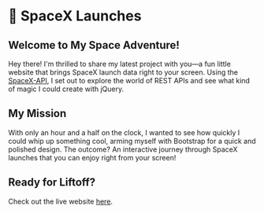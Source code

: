 # 🚀 SpaceX Launches

## Welcome to My Space Adventure!

Hey there! I'm thrilled to share my latest project with you—a fun little website that brings SpaceX launch data right to your screen. Using the [SpaceX-API](https://github.com/r-spacex/SpaceX-API), I set out to explore the world of REST APIs and see what kind of magic I could create with jQuery.

## My Mission

With only an hour and a half on the clock, I wanted to see how quickly I could whip up something cool, arming myself with Bootstrap for a quick and polished design. The outcome? An interactive journey through SpaceX launches that you can enjoy right from your screen!

## Ready for Liftoff?

Check out the live website [here](https://c-r-lewis.github.io/SpaceX/).
